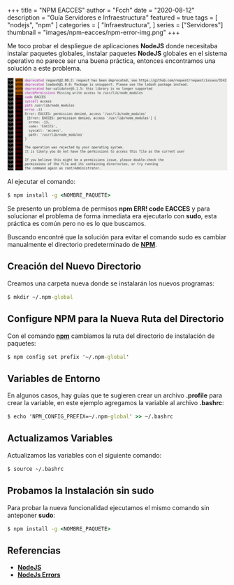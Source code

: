 +++
title = "NPM EACCES"
author = "Fcch"
date = "2020-08-12"
description = "Guía Servidores e Infraestructura"
featured = true
tags = [
    "nodejs",
    "npm"
]
categories = [
    "Infraestructura",
]
series = ["Servidores"]
thumbnail = "images/npm-eacces/npm-error-img.png"
+++

Me toco probar el despliegue de aplicaciones **NodeJS** donde necesitaba instalar paquetes globales, instalar paquetes **NodeJS** globales en el sistema operativo no parece ser una buena práctica, entonces encontramos una solución a este problema.

<!--more-->

![](/images/npm-eacces/npm-error-img.png)

Al ejecutar el comando:

```cmd
$ npm install -g <NOMBRE_PAQUETE>
```

Se presento un problema de permisos **npm ERR! code EACCES** y para solucionar el problema de forma inmediata era ejecutarlo con **sudo**, esta práctica es común pero no es lo que buscamos.

Buscando encontré que la solución para evitar el comando sudo es cambiar manualmente el directorio predeterminado de [**NPM**](https://nodejs.org/en/).

## Creación del Nuevo Directorio

Creamos una carpeta nueva donde se instalarán los nuevos programas:

```cmd
$ mkdir ~/.npm-global
```

## Configure NPM para la Nueva Ruta del Directorio

Con el comando [**npm**](https://nodejs.org/en/) cambiamos la ruta del directorio de instalación de paquetes:

```cmd
$ npm config set prefix '~/.npm-global'
```

## Variables de Entorno

En algunos casos, hay guías que te sugieren crear un archivo **.profile** para crear la variable, en este ejemplo agregamos la variable al archivo **.bashrc**:

```cmd
$ echo 'NPM_CONFIG_PREFIX=~/.npm-global' >> ~/.bashrc
```

## Actualizamos Variables

Actualizamos las variables con el siguiente comando:

```cmd
$ source ~/.bashrc
```

## Probamos la Instalación sin sudo

Para probar la nueva funcionalidad ejecutamos el mismo comando sin anteponer **sudo**:

```cmd
$ npm install -g <NOMBRE_PAQUETE>
```

## Referencias

- [**NodeJS**](https://nodejs.org/en/docs/guides/)
- [**NodeJs Errors**](https://nodejs.org/api/errors.html)